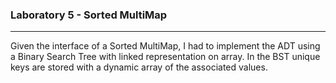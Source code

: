 ### Laboratory 5 - Sorted MultiMap

---

Given the interface of a Sorted MultiMap, I had to implement the ADT using a Binary Search Tree with linked representation on array. In  the  BST unique keys are stored with a dynamic array of the associated values.
